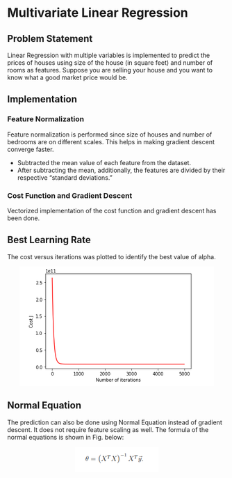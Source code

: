 # Multivariate Linear Regression

## Problem Statement

Linear Regression with multiple variables is implemented to predict the prices of houses using size of the house (in square feet) and number of rooms as features. Suppose you are selling your house and you want to know what a good market price would be.

## Implementation

### Feature Normalization

Feature normalization is performed since size of houses and number of bedrooms are on different scales. This helps in making gradient descent converge faster.

- Subtracted the mean value of each feature from the dataset.
- After subtracting the mean, additionally, the features are divided by their respective “standard deviations.”

### Cost Function and Gradient Descent

Vectorized implementation of the cost function and gradient descent has been done.

## Best Learning Rate

The cost versus iterations was plotted to identify the best value of alpha.

<p align="center">
<img src="/Resources/learning-rate.PNG">
</p>

## Normal Equation

The prediction can also be done using Normal Equation instead of gradient descent. It does not require feature scaling as well. The formula of the normal equations is shown in Fig. below:

<p align="center">
<img src="/Resources/normal-equation.PNG">
</p>

